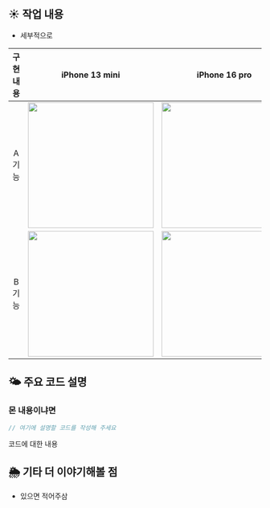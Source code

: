 ## ☀️ 작업 내용
- 세부적으로

|    구현 내용    |   iPhone 13 mini   |   iPhone 16 pro   |
| :-------------: | :----------: | :----------: |
| A 기능 | <img src = "" width ="250"> | <img src = "" width ="250"> |
| B 기능 | <img src = "" width ="250"> | <img src = "" width ="250"> |


## 🌤️ 주요 코드 설명
### 몬 내용이냐면
```Swift
// 여기에 설명할 코드를 작성해 주세요
```
코드에 대한 내용


## 🌦️ 기타 더 이야기해볼 점
- 있으면 적어주삼
